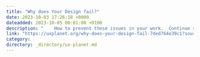 ```yaml
---
title: "Why does Your Design fail?"
date: 2023-10-03 17:26:18 +0000
dateadded: 2023-10-05 00:01:08 +0100
description: "    How to prevent these issues in your work.  Continue reading on UX Planet »  "
link: "https://uxplanet.org/why-does-your-design-fail-7ded764e39c1?source=rss----819cc2aaeee0---4"
category:
directory: _directory/ux-planet.md
---
```

